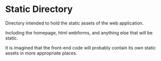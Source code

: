 # Static Directory

Directory intended to hold the static assets of the web application.

Including the homepage, html webforms, and anything else that will be static.

It is imagined that the front-end code will probably contain its own static assets in more appropriate places.
